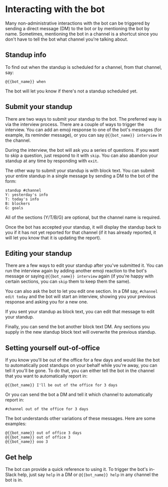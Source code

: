 # Interacting with the bot

 Many non-administrative interactions with the bot can be triggered by sending a direct message (DM) to the bot or by mentioning the bot by name.  Sometimes, mentioning the bot in a channel is a shortcut since you don't have to tell the bot what channel you're talking about.

## Standup info

To find out when the standup is scheduled for a channel, from that channel, say:

`@{{bot_name}} when`

The bot will let you know if there's not a standup scheduled yet.

## Submit your standup

There are two ways to submit your standup to the bot.  The preferred way is via the interview process.  There are a couple of ways to trigger the interview.  You can add an emoji response to one of the bot's messages (for example, its reminder message), or you can say `@{{bot_name}} interview` in the channel.

During the interview, the bot will ask you a series of questions.  If you want to skip a question, just respond to it with `skip`.  You can also abandon your standup at any time by responding with `exit`.

The other way to submit your standup is with block text.  You can submit your entire standup in a single message by sending a DM to the bot of the form:

```
standup #channel
Y: yesterday's info
T: today's info
B: blockers
G: goals
```

All of the sections (Y/T/B/G) are optional, but the channel name is required.

Once the bot has accepted your standup, it will display the standup back to you if it has not yet reported for that channel (if it has already reported, it will let you know that it is updating the report).

## Editing your standup

There are a few ways to edit your standup after you've submitted it.  You can run the interview again by adding another emoji reaction to the bot's message or saying `@{{bot_name}} interview` again (if you're happy with certain sections, you can `skip` them to keep them the same).

You can also ask the bot to let you edit one section.  In a DM say, `#channel edit today` and the bot will start an interview, showing you your previous response and asking you for a new one.

If you sent your standup as block text, you can edit that message to edit your standup.

Finally, you can send the bot another block text DM.  Any sections you supply in the new standup block text will overwrite the previous standup.

## Setting yourself out-of-office

If you know you'll be out of the office for a few days and would like the bot to automatically post standups on your behalf while you're away, you can tell it you'll be gone.  To do that, you can either tell the bot in the channel that you want to automatically report in:

```
@{{bot_name}} I'll be out of the office for 3 days
```

Or you can send the bot a DM and tell it which channel to automatically report in:

```
#channel out of the office for 3 days
```

The bot understands other variations of these messages.  Here are some examples:

```
@{{bot_name}} out of office 3 days
@{{bot_name}} out of office 3
@{{bot_name}} ooo 3
```

## Get help

The bot can provide a quick reference to using it.  To trigger the bot's in-Slack help, just say `help` in a DM or `@{{bot_name}} help` in any channel the bot is in.
